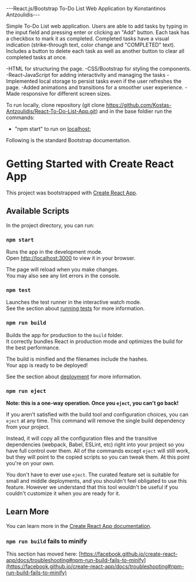 ---React.js/Bootstrap To-Do List Web Application by Konstantinos Antzoulidis---

Simple To-Do List web application. Users are able to add tasks by typing in the input field and pressing enter or clicking an "Add" button.
Each task has a checkbox to mark it as completed. Completed tasks have a visual indication (strike-through text, color change and "COMPLETED" text). 
Includes a button to delete each task as well as another button to clear all completed tasks at once.

-HTML for structuring the page.
-CSS/Bootstrap for styling the components.
-React-JavaScript for adding interactivity and managing the tasks
-Implemented local storage to persist tasks even if the user refreshes the page.
-Added animations and transitions for a smoother user experience.
-Made responsive for different screen sizes.

To run locally, clone repository (git clone https://github.com/Kostas-Antzoulidis/React-To-Do-List-App.git) and in the base foldier run the commands:
  - "npm start" to run on [localhost:](http://localhost:3000)

Following is the standard Bootstrap documentation.

# Getting Started with Create React App

This project was bootstrapped with [Create React App](https://github.com/facebook/create-react-app).

## Available Scripts

In the project directory, you can run:

### `npm start`

Runs the app in the development mode.\
Open [http://localhost:3000](http://localhost:3000) to view it in your browser.

The page will reload when you make changes.\
You may also see any lint errors in the console.

### `npm test`

Launches the test runner in the interactive watch mode.\
See the section about [running tests](https://facebook.github.io/create-react-app/docs/running-tests) for more information.

### `npm run build`

Builds the app for production to the `build` folder.\
It correctly bundles React in production mode and optimizes the build for the best performance.

The build is minified and the filenames include the hashes.\
Your app is ready to be deployed!

See the section about [deployment](https://facebook.github.io/create-react-app/docs/deployment) for more information.

### `npm run eject`

**Note: this is a one-way operation. Once you `eject`, you can't go back!**

If you aren't satisfied with the build tool and configuration choices, you can `eject` at any time. This command will remove the single build dependency from your project.

Instead, it will copy all the configuration files and the transitive dependencies (webpack, Babel, ESLint, etc) right into your project so you have full control over them. All of the commands except `eject` will still work, but they will point to the copied scripts so you can tweak them. At this point you're on your own.

You don't have to ever use `eject`. The curated feature set is suitable for small and middle deployments, and you shouldn't feel obligated to use this feature. However we understand that this tool wouldn't be useful if you couldn't customize it when you are ready for it.

## Learn More

You can learn more in the [Create React App documentation](https://facebook.github.io/create-react-app/docs/getting-started).

### `npm run build` fails to minify

This section has moved here: [https://facebook.github.io/create-react-app/docs/troubleshooting#npm-run-build-fails-to-minify](https://facebook.github.io/create-react-app/docs/troubleshooting#npm-run-build-fails-to-minify)
